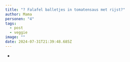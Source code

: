 ```yaml
---
title: "? Falafel balletjes in tomatensaus met rijst?"
author: Mama
personen: "4"
tags:
  - post
  - veggie
image: ""
date: 2024-07-31T21:39:48.685Z
---
```

- 